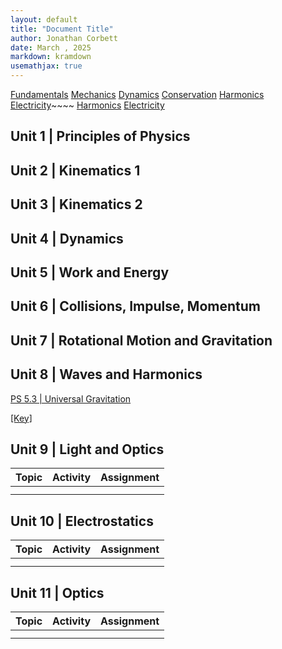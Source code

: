 ```yaml
---
layout: default
title: "Document Title"
author: Jonathan Corbett
date: March , 2025
markdown: kramdown
usemathjax: true
---
```


[Fundamentals]
[Mechanics]
[Dynamics]
[Conservation]
[Harmonics]
[Electricity]~~~~
[Harmonics]
[Electricity]


## Unit 1 | Principles of Physics

## Unit 2 | Kinematics 1


## Unit 3 | Kinematics 2


## Unit 4 | Dynamics


## Unit 5 | Work and Energy


## Unit 6 | Collisions, Impulse, Momentum


## Unit 7 | Rotational Motion and Gravitation



## Unit 8 | Waves and Harmonics

[PS 5.3 | Universal Gravitation](PS5.3_univ_grav) 

[[Key]](ps5.3_univ_grav_key_)


## Unit 9 | Light and Optics

| Topic | Activity | Assignment |
| :---- | :---- | :---- |
|  |  |  |
|  |  |  |



## Unit 10 | Electrostatics

| Topic | Activity | Assignment |
| :---- | :---- | :---- |
|  |  |  |
|  |  |  |


## Unit 11 | Optics 

| Topic | Activity | Assignment |
| :---- | :---- | :---- |
|  |  |  |
|  |  |  |

[Fundamentals]: #0-Fundamentals
[Mechanics]: #unit-2--kinematics-1
[Dynamics]: #unit-4--dynamics
[Conservation]: #unit-5--work-and-energy
[Harmonics]: #unit-8--waves-and-harmonics
[Electricity]: #unit-10--electrostatics
